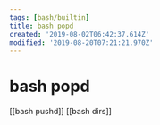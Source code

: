 ```yaml
---
tags: [bash/builtin]
title: bash popd
created: '2019-08-02T06:42:37.614Z'
modified: '2019-08-20T07:21:21.970Z'
---
```


# bash popd

[[bash pushd]]
[[bash dirs]]
